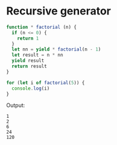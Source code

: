 # Recursive generator
```js
function * factorial (n) {
  if (n <= 0) {
    return 1
  }
  let nn = yield * factorial(n - 1)
  let result = n * nn
  yield result
  return result
}

for (let i of factorial(5)) {
  console.log(i)
}
```

Output:

```
1
2
6
24
120
```

